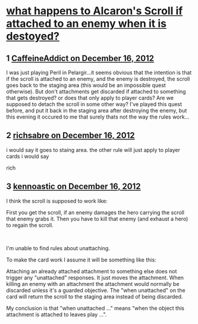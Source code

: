 # [what happens to Alcaron&#039;s Scroll if attached to an enemy when it is destoyed?](https://community.fantasyflightgames.com/topic/75690-what-happens-to-alcarons-scroll-if-attached-to-an-enemy-when-it-is-destoyed/)

## 1 [CaffeineAddict on December 16, 2012](https://community.fantasyflightgames.com/topic/75690-what-happens-to-alcarons-scroll-if-attached-to-an-enemy-when-it-is-destoyed/?do=findComment&comment=734736)

I was just playing Peril in Pelargir…it seems obvious that the intention is that if the scroll is attached to an enemy, and the enemy is destroyed, the scroll goes back to the staging area (this would be an impossible quest otherwise). But don't attachments get discarded if attached to something that gets destroyed? or does that only apply to player cards? Are we supposed to detach the scroll in some other way? I've played this quest before, and put it back in the staging area after destroying the enemy, but this evening it occured to me that surely thats not the way the rules work…

## 2 [richsabre on December 16, 2012](https://community.fantasyflightgames.com/topic/75690-what-happens-to-alcarons-scroll-if-attached-to-an-enemy-when-it-is-destoyed/?do=findComment&comment=734828)

i would say it goes to staing area. the other rule will just apply to player cards i would say

rich

## 3 [kennoastic on December 16, 2012](https://community.fantasyflightgames.com/topic/75690-what-happens-to-alcarons-scroll-if-attached-to-an-enemy-when-it-is-destoyed/?do=findComment&comment=734848)

I think the scroll is supposed to work like:

First you get the scroll, if an enemy damages the hero carrying the scroll that enemy grabs it. Then you have to kill that enemy (and exhaust a hero) to regain the scroll.

 

I'm unable to find rules about unattaching.

To make the card work I assume it will be something like this:

Attaching an already attached attachment to something else does not trigger any "unattached" responses. It just moves the attachment. When killing an enemy with an attachment the attachment would normally be discarded unless it's a guarded objective. The "when unattached" on the card will return the scroll to the staging area instead of being discarded.

My conclusion is that "when unattached …" means "when the object this attachment is attached to leaves play …".

